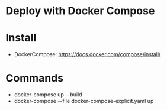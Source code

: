 # Deploy with Docker Compose

# Install
- DockerCompose: https://docs.docker.com/compose/install/

# Commands
- docker-compose up --build
- docker-compose --file docker-compose-explicit.yaml up
